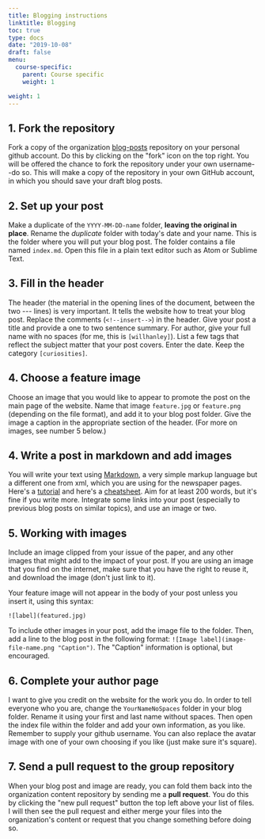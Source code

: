 ```yaml
---
title: Blogging instructions
linktitle: Blogging
toc: true
type: docs
date: "2019-10-08"
draft: false
menu:
  course-specific:
    parent: Course specific
    weight: 1

weight: 1
---
```


## 1. Fork the repository

Fork a copy of the organization [blog-posts](https://github.com/dig-eg-gaz/blog-posts) repository on your personal github account. Do this by clicking on the "fork" icon on the top right. You will be offered the chance to fork the repository under your own username--do so. This will make a copy of the repository in your own GitHub account, in which you should save your draft blog posts.

## 2. Set up your post

Make a duplicate of the `YYYY-MM-DD-name` folder, **leaving the original in place**. Rename the _duplicate_ folder with today's date and your name. This is the folder where you will put your blog post. The folder contains a file named `index.md`. Open this file in a plain text editor such as Atom or Sublime Text.

## 3. Fill in the header

The header (the material in the opening lines of the document, between the two --- lines) is very important. It tells the website how to treat your blog post. Replace the comments (`<!--insert-->`) in the header. Give your post a title and provide a one to two sentence summary. For author, give your full name with no spaces (for me, this is `[willhanley]`). List a few tags that reflect the subject matter that your post covers. Enter the date. Keep the category `[curiosities]`. 

## 4. Choose a feature image

Choose an image that you would like to appear to promote the post on the main page of the website. Name that image `feature.jpg` or `feature.png` (depending on the file format), and add it to your blog post folder. Give the image a caption in the appropriate section of the header. (For more on images, see number 5 below.)

## 4. Write a post in markdown and add images

You will write your text using [Markdown](https://en.wikipedia.org/wiki/Markdown), a very simple markup language but a different one from xml, which you are using for the newspaper pages. Here's a [tutorial](http://www.markdowntutorial.com/) and here's a [cheatsheet](https://github.com/adam-p/markdown-here/wiki/Markdown-Cheatsheet). Aim for at least 200 words, but it's fine if you write more. Integrate some links into your post (especially to previous blog posts on similar topics), and use an image or two.

## 5. Working with images

Include an image clipped from your issue of the paper, and any other images that might add to the impact of your post. If you are using an image that you find on the internet, make sure that you have the right to reuse it, and download the image (don't just link to it). 

Your feature image will not appear in the body of your post unless you insert it, using this syntax: 

`![label](featured.jpg)`

To include other images in your post, add the image file to the folder. Then, add a line to the blog post in the following format: `![Image label](image-file-name.png "Caption")`. The "Caption" information is optional, but encouraged.

## 6. Complete your author page

I want to give you credit on the website for the work you do. In order to tell everyone who you are, change the `YourNameNoSpaces` folder in your blog folder. Rename it using your first and last name without spaces. Then open the index file within the folder and add your own information, as you like. Remember to supply your github username. You can also replace the avatar image with one of your own choosing if you like (just make sure it's square).

## 7. Send a pull request to the group repository

When your blog post and image are ready, you can fold them back into the organization content repository by sending me a **pull request**. You do this by clicking the "new pull request" button the top left above your list of files. I will then see the pull request and either merge your files into the organization's content or request that you change something before doing so.
